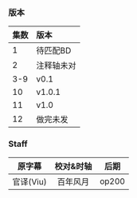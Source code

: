 ### 版本
| 集数 | 版本 |
| :- | :- |
| 1 | 待匹配BD |
| 2 | 注释轴未对 |
| 3-9 | v0.1 |
| 10  | v1.0.1 |
| 11  | v1.0 |
| 12  | 做完未发 |

### Staff
| 原字幕 | 校对&时轴 | 后期 |
| :-: | :-: | :-: |
| 官译(Viu) | 百年风月 | op200 |
